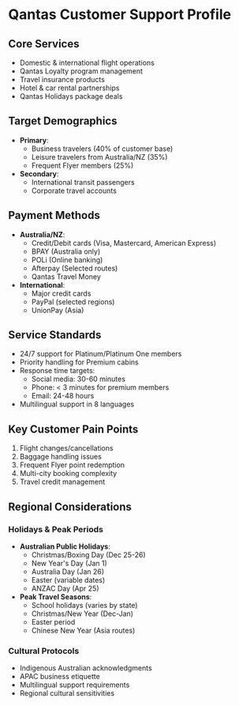 # Qantas Customer Support Profile

## Core Services
- Domestic & international flight operations
- Qantas Loyalty program management
- Travel insurance products
- Hotel & car rental partnerships
- Qantas Holidays package deals

## Target Demographics
- **Primary**:
  - Business travelers (40% of customer base)
  - Leisure travelers from Australia/NZ (35%)
  - Frequent Flyer members (25%)
- **Secondary**:
  - International transit passengers
  - Corporate travel accounts

## Payment Methods
- **Australia/NZ**:
  - Credit/Debit cards (Visa, Mastercard, American Express)
  - BPAY (Australia only)
  - POLi (Online banking)
  - Afterpay (Selected routes)
  - Qantas Travel Money
- **International**:
  - Major credit cards
  - PayPal (selected regions)
  - UnionPay (Asia)

## Service Standards
- 24/7 support for Platinum/Platinum One members
- Priority handling for Premium cabins
- Response time targets:
  - Social media: 30-60 minutes
  - Phone: < 3 minutes for premium members
  - Email: 24-48 hours
- Multilingual support in 8 languages

## Key Customer Pain Points
1. Flight changes/cancellations
2. Baggage handling issues
3. Frequent Flyer point redemption
4. Multi-city booking complexity
5. Travel credit management

## Regional Considerations
### Holidays & Peak Periods
- **Australian Public Holidays**:
  - Christmas/Boxing Day (Dec 25-26)
  - New Year's Day (Jan 1)
  - Australia Day (Jan 26)
  - Easter (variable dates)
  - ANZAC Day (Apr 25)
- **Peak Travel Seasons**:
  - School holidays (varies by state)
  - Christmas/New Year (Dec-Jan)
  - Easter period
  - Chinese New Year (Asia routes)

### Cultural Protocols
- Indigenous Australian acknowledgments
- APAC business etiquette
- Multilingual support requirements
- Regional cultural sensitivities
